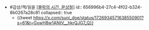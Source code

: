 - #감상/책/읽을 [[몰락의 시간, 문상철]](https://search.shopping.naver.com/book/catalog/44168562618)
  id:: 656996b4-27c4-4f02-b324-8b0267a28c81
  collapsed:: true
	- {{tweet https://x.com/suni_doe/status/1726934571638550901?s=61&t=GxwH8w1ANtV__hkrQJG7_Q}}